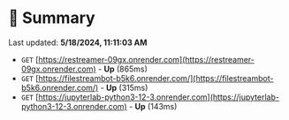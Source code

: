 # 📖 Summary
Last updated: **5/18/2024, 11:11:03 AM**

- `GET` [https://restreamer-09gx.onrender.com](https://restreamer-09gx.onrender.com) - **Up** (865ms)
- `GET` [https://filestreambot-b5k6.onrender.com/](https://filestreambot-b5k6.onrender.com/) - **Up** (315ms)
- `GET` [https://jupyterlab-python3-12-3.onrender.com](https://jupyterlab-python3-12-3.onrender.com) - **Up** (143ms)
